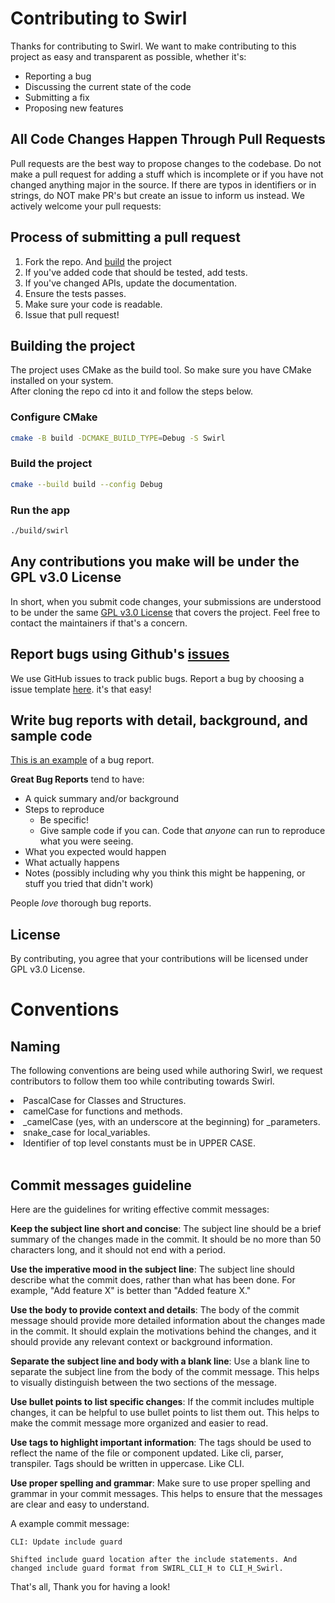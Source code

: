 # Contributing to Swirl

Thanks for contributing to Swirl. We want to make contributing to this project as easy and transparent as possible, whether it's:

-   Reporting a bug
-   Discussing the current state of the code
-   Submitting a fix
-   Proposing new features

## All Code Changes Happen Through Pull Requests

Pull requests are the best way to propose changes to the codebase. Do not make a pull request for adding a stuff which is incomplete or if you have not changed anything major in the source. If there are typos in identifiers or in strings, do NOT make PR's but create an issue to inform us instead. We actively welcome your pull requests:

## Process of submitting a pull request
1. Fork the repo. And [build](#building-the-project) the project
1. If you've added code that should be tested, add tests.
1. If you've changed APIs, update the documentation.
1. Ensure the tests passes.
1. Make sure your code is readable.
1. Issue that pull request!

## Building the project
The project uses CMake as the build tool. So make sure you have CMake installed on your system.<br>
After cloning the repo cd into it and follow the steps below.
### Configure CMake
```bash
cmake -B build -DCMAKE_BUILD_TYPE=Debug -S Swirl
```

### Build the project
```bash
cmake --build build --config Debug
```
### Run the app
```bash
./build/swirl
```
## Any contributions you make will be under the GPL v3.0 License

In short, when you submit code changes, your submissions are understood to be under the same [GPL v3.0 License](https://choosealicense.com/licenses/gpl-3.0/) that covers the project. Feel free to contact the maintainers if that's a concern.

## Report bugs using Github's [issues](https://github.com/SwirlLang/Swirl/issues)

We use GitHub issues to track public bugs. Report a bug by choosing a issue template [here](https://github.com/SwirlLang/Swirl/issues/new/choose). it's that easy!

## Write bug reports with detail, background, and sample code

[This is an example](http://stackoverflow.com/q/12488905/180626) of a bug report.

**Great Bug Reports** tend to have:

-   A quick summary and/or background
-   Steps to reproduce
    -   Be specific!
    -   Give sample code if you can. Code that _anyone_ can run to reproduce what you were seeing.
-   What you expected would happen
-   What actually happens
-   Notes (possibly including why you think this might be happening, or stuff you tried that didn't work)

People _love_ thorough bug reports.

## License

By contributing, you agree that your contributions will be licensed under GPL v3.0 License.

# Conventions

## Naming

The following conventions are being used while authoring Swirl, we request contributors to follow them too while contributing towards Swirl.

<li> PascalCase for Classes and Structures.
<li> camelCase for functions and methods.
<li> _camelCase (yes, with an underscore at the beginning) for _parameters.
<li> snake_case for local_variables.
<li> Identifier of top level constants must be in UPPER CASE.
<br>
<br>

## Commit messages guideline

Here are the guidelines for writing effective commit messages:

**Keep the subject line short and concise**: The subject line should be a brief summary of the changes made in the commit. It should be no more than 50 characters long, and it should not end with a period.

**Use the imperative mood in the subject line**: The subject line should describe what the commit does, rather than what has been done. For example, "Add feature X" is better than "Added feature X."

**Use the body to provide context and details**: The body of the commit message should provide more detailed information about the changes made in the commit. It should explain the motivations behind the changes, and it should provide any relevant context or background information.

**Separate the subject line and body with a blank line**: Use a blank line to separate the subject line from the body of the commit message. This helps to visually distinguish between the two sections of the message.

**Use bullet points to list specific changes**: If the commit includes multiple changes, it can be helpful to use bullet points to list them out. This helps to make the commit message more organized and easier to read.

**Use tags to highlight important information**: The tags should be used to reflect the name of the file or component updated. Like cli, parser, transpiler. Tags should be written in uppercase. Like CLI.

**Use proper spelling and grammar**: Make sure to use proper spelling and grammar in your commit messages. This helps to ensure that the messages are clear and easy to understand.

A example commit message: 
```
CLI: Update include guard

Shifted include guard location after the include statements. And changed include guard format from SWIRL_CLI_H to CLI_H_Swirl.
```
That's all, Thank you for having a look!
